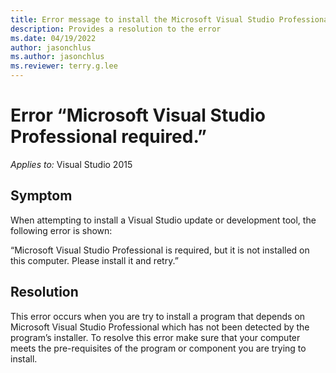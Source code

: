 ```yaml
---
title: Error message to install the Microsoft Visual Studio Professional and retry installing the tool.
description: Provides a resolution to the error
ms.date: 04/19/2022
author: jasonchlus
ms.author: jasonchlus
ms.reviewer: terry.g.lee
---
```


# Error “Microsoft Visual Studio Professional required.”

_Applies to:_&nbsp;Visual Studio 2015

## Symptom
When attempting to install a Visual Studio update or development tool, the following error is shown:

“Microsoft Visual Studio Professional is required, but it is not installed on this computer. Please install it and retry.”

## Resolution
This error occurs when you are try to install a program that depends on Microsoft Visual Studio Professional which has not been detected by the program’s installer. To resolve this error make sure that your computer meets the pre-requisites of the program or component you are trying to install.
